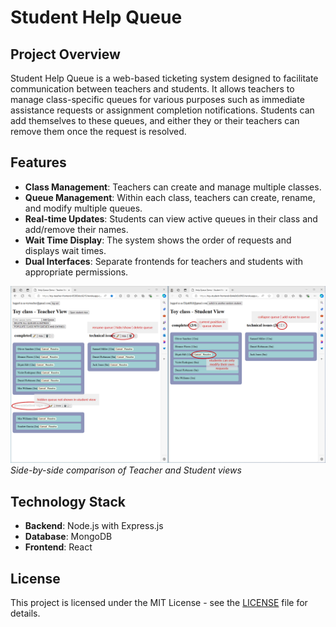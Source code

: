 # Student Help Queue

## Project Overview

Student Help Queue is a web-based ticketing system designed to facilitate communication between teachers and students. It allows teachers to manage class-specific queues for various purposes such as immediate assistance requests or assignment completion notifications. Students can add themselves to these queues, and either they or their teachers can remove them once the request is resolved.

## Features

- **Class Management**: Teachers can create and manage multiple classes.
- **Queue Management**: Within each class, teachers can create, rename, and modify multiple queues.
- **Real-time Updates**: Students can view active queues in their class and add/remove their names.
- **Wait Time Display**: The system shows the order of requests and displays wait times.
- **Dual Interfaces**: Separate frontends for teachers and students with appropriate permissions.

![Teacher and Student Views Side-by-Side](HelpQueueDemoScreenshot_annotated.png)
*Side-by-side comparison of Teacher and Student views*



## Technology Stack

- **Backend**: Node.js with Express.js
- **Database**: MongoDB
- **Frontend**: React


## License

This project is licensed under the MIT License - see the [LICENSE](LICENSE) file for details.
